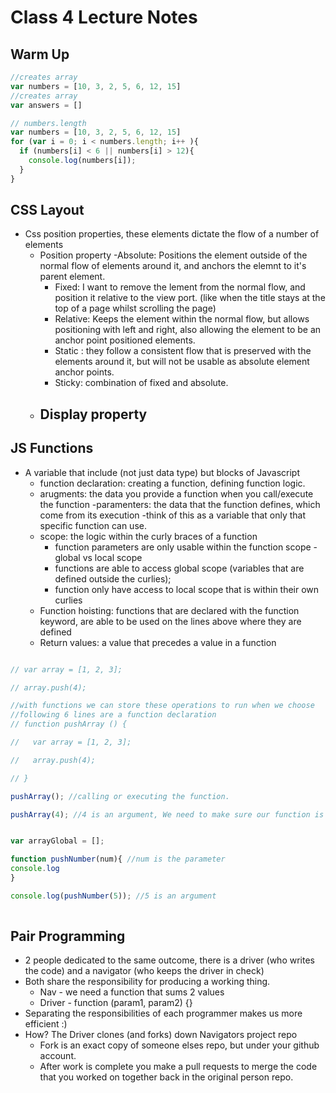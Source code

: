 # Class 4 Lecture Notes

## Warm Up

```javascript
//creates array
var numbers = [10, 3, 2, 5, 6, 12, 15]
//creates array
var answers = []

// numbers.length 
var numbers = [10, 3, 2, 5, 6, 12, 15]
for (var i = 0; i < numbers.length; i++ ){
  if (numbers[i] < 6 || numbers[i] > 12){
    console.log(numbers[i]);
  }
}
```

## CSS Layout
- Css position properties, these elements dictate the flow of a number of elements
  - Position property
    -Absolute: Positions the element outside of the normal flow of elements around it, and anchors the elemnt to it's parent element.
    - Fixed: I want to remove the lement from the normal flow, and position it relative to the view port. (like when the title stays at the top of a page whilst scrolling the page)
    - Relative: Keeps the element within the normal flow, but allows positioning with left and right, also allowing the element to be an anchor point positioned elements.
    - Static : they follow a consistent flow that is preserved with the elements around it, but will not be usable as absolute element anchor points.
    - Sticky: combination of fixed and absolute.
  - Display property
    - 


## JS Functions

- A variable that include (not just data type) but blocks of Javascript
  - function declaration: creating a function, defining function logic.
  - arugments: the data you provide a function when you call/execute the function
  -paramenters: the data that the function defines, which come from its execution
    -think of this as a variable that only that specific function can use.
  - scope: the logic within the curly braces of a function
    - function parameters are only usable within the function scope
  -global vs local scope
    - functions are able to access global scope (variables that are defined outside the curlies);
    - function only have access to local scope that is within their own curlies
  - Function hoisting: functions that are declared with the function keyword, are able to be used on the lines above where they are defined
  - Return values: a value that precedes a value in a function

```javascript

// var array = [1, 2, 3];

// array.push(4);

//with functions we can store these operations to run when we choose
//following 6 lines are a function declaration
// function pushArray () { 

//   var array = [1, 2, 3];

//   array.push(4); 

// }

pushArray(); //calling or executing the function.

pushArray(4); //4 is an argument, We need to make sure our function is defined with the proper parameters


var arrayGlobal = [];

function pushNumber(num){ //num is the parameter
console.log
}

console.log(pushNumber(5)); //5 is an argument
 

```

## Pair Programming

- 2 people dedicated to the same outcome, there is a driver (who writes the code) and a navigator (who keeps the driver in check)
- Both share the responsibility for producing a working thing.
  - Nav - we need a function that sums 2 values
  - Driver - function (param1, param2) {}
- Separating the responsibilities of each programmer makes us more efficient :) 
- How? The Driver clones (and forks) down Navigators project repo
  - Fork is an exact copy of someone elses repo, but under your github account.
  - After work is complete you make a pull requests to merge the code that you worked on together back in the original person repo.

